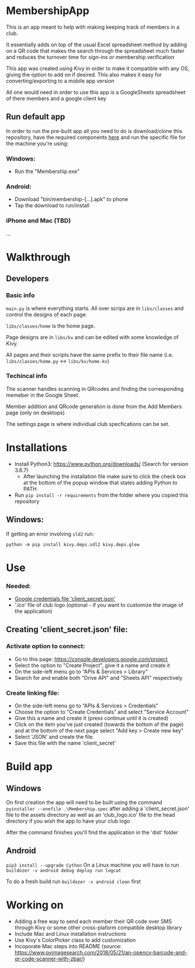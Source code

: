 # MembershipApp

This is an app meant to help with making keeping track of members in a club.

It essentially adds on top of the usual Excel spreadsheet method by adding on a QR code that makes the search through the spreadsheet much faster and reduces the turnover time for sign-ins or membership verification

This app was created using Kivy in order to make it compatible with any OS, giving the option to add on if desired. 
This also makes it easy for converting/exporting to a mobile app version

All one would need in order to use this app is a GoogleSheets spreadsheet of there members and a google client key


## Run default app
In order to run the pre-built app all you need to do is download/clone this repository, have the required components [here](#Needed) and run the specific file for the machine you're using:

### Windows:
* Run the "Membership.exe"

### Android:
* Download "bin/membership-[...].apk" to phone
* Tap the download to run/install

### iPhone and Mac (TBD)
...

# Walkthrough

## Developers

### Basic info
`main.py` is where everything starts. All over scrips are in `libs/classes` and control the designs of each page.

`libs/classes/home` is the home page.

Page designs are in `libs/kv` and can be edited with some knowledge of Kivy.

All pages and their scripts have the same prefix to their file name (i.e. `libs/classes/home.py` <-> `libs/kv/home.kv`)

### Techincal info
The scanner handles scanning in QRcodes and finding the corresponding memeber in the Google Sheet.

Member addition and QRcode generation is done from the Add Members page (only on desktops)

The settings page is where individual club specfications can be set.

# Installations
* Install Python3: https://www.python.org/downloads/ (Search for version 3.6.7)
	* After launching the installation file make sure to click the check box at the bottom of the popup window that states adding Python to PATH
* Run `pip install -r requirements` from the folder where you copied this repository
## Windows:
If getting an error involving `sld2` run:
```
python -m pip install kivy.deps.sdl2 kivy.deps.glew
```



# Use

### Needed:
* [Google credentials file 'client_secret.json'](#Creating-clientsecret.json-file)
* '.ico' file of club logo (optional - if you want to customize the image of the application)

## Creating 'client_secret.json' file:

### Activate option to connect:
* Go to this page: https://console.developers.google.com/project
* Select the option to "Create Project", give it a name and create it
* On the side-left menu go to “APIs & Services > Library”
* Search for and enable both "Drive API" and "Sheets API" respectively
### Create linking file:
* On the side-left menu go to “APIs & Services > Credentials”
* Choose the option to "Create Credentials” and select "Service Account"
* Give this a name and create it (press continue until it is created)
* Click on the item you've just created (towards the bottom of the page) and at the bottom of the next page select "Add key > Create new key" 
* Select 'JSON' and create the file. 
* Save this file with the name 'client_secret'

# Build app

## Windows
On first creation the app will need to be built using the command `pyinstaller --onefile .\Membership.spec`
after adding a 'client_secret.json' file to the assets directory as well as an 'club_logo.ico' file to the head directory if you wish the app to have your club logo

After the command finishes you'll find the application in the 'dist' folder

## Android
`pip3 install --upgrade Cython`
On a Linux machine you will have to run `buildozer -v android debug deploy run logcat`

To do a fresh build run `buildozer -v android clean` first

# Working on
* Adding a free way to send each member their QR code over SMS through Kivy or some other cross-plaform compatible desktop library
* Include Mac and Linux installation instructions
* Use Kivy's ColorPicker class to add customization
* Incoporate Mac steps into README (source: https://www.pyimagesearch.com/2018/05/21/an-opencv-barcode-and-qr-code-scanner-with-zbar/)
